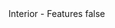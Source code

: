 <?xml version="1.0" encoding="UTF-8"?>
<CustomMetadata xmlns="http://soap.sforce.com/2006/04/metadata">
    <label>Interior - Features</label>
    <protected>false</protected>
</CustomMetadata>
